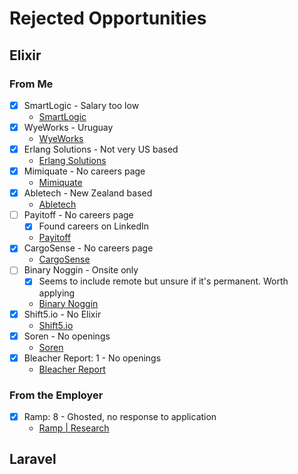 # Rejected Opportunities

## Elixir

### From Me

* [x] SmartLogic - Salary too low
    * [SmartLogic](opportunities--2021/elixir-conferences--2022.md#smartlogic-)
* [x] WyeWorks - Uruguay
    * [WyeWorks](opportunities--2021/elixir-conferences--2022.md#wyeworks-)
* [x] Erlang Solutions - Not very US based
    * [Erlang Solutions](opportunities--2021/elixir-conferences--2022.md#erlang-solutions-)
* [x] Mimiquate - No careers page
    * [Mimiquate](opportunities--2021/elixir-conferences--2022.md#mimiquate-)
* [x] Abletech - New Zealand based
    * [Abletech](opportunities--2021/elixir-conferences--2022.md#abletech-)
* [ ] Payitoff - No careers page
    * [x] Found careers on LinkedIn
    * [Payitoff](opportunities--2021/elixir-conferences--2022.md#payitoff(-))
* [x] CargoSense - No careers page
    * [CargoSense](opportunities--2021/elixir-conferences--2022.md#cargosense(-))
* [ ] Binary Noggin - Onsite only
    * [x] Seems to include remote but unsure if it's permanent. Worth applying
    * [Binary Noggin](opportunities--2021/elixir-conferences--2022.md#binary-noggin-)
* [x] Shift5.io - No Elixir
    * [Shift5.io](opportunities--2021/elixir-conferences--2022.md#shift5.io-)
* [x] Soren - No openings
    * [Soren](opportunities--2021/elixir-conferences--2022.md#soren-)
* [x] Bleacher Report: 1 - No openings
    * [Bleacher Report](opportunities--2021/elixir-conferences--2022.md#bleacher-report-)

### From the Employer

* [x] Ramp: 8 - Ghosted, no response to application
    * [Ramp | Research](../../opportunities/prospects/ghosted/2021-elixir-ramp/research/index.md)

## Laravel
